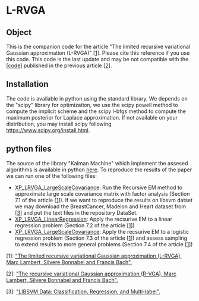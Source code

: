 # L-RVGA

## Object

This is the companion code for the article "The limited recursive variational Gaussian approximation (L-RVGA)" \[[1][A]\]. Please cite this reference if you use this code. This code is the last update and may be not compatible with the \[[code][1]\] published in the previous article \[[2][B]\].  

## Installation
The code is available in python using the standard library. We depends on the "scipy" library for optimization, we use the scipy powell method to compute the implicit scheme and the scipy l-bfgs method to compute the maximum posterior for Laplace approximation. If not available on your distribution, you may install scipy following https://www.scipy.org/install.html.

## python files
The source of the library "Kalman Machine" which implement the assesed algorithms is available in python [here][2]. To reproduce the results of the paper we can run one of the following files:
- [XP_LRVGA_LargeScaleCovariance][3]: Run the Recursive EM method to approximate large scale covariance matrix with factor analysis (Section 7.1 of the article \[[1][A]\]). If we want to reproduce the results on libsvm datset we may download the BreastCancer, Madelon and Heart dataset from \[[3][C]\] and put the text files in the repository DataSet.
- [XP_LRVGA_LinearRegression][4]: Apply the recsurive EM to a linear regression problem (Section 7.2 of the article \[[1][A]\])
- [XP_LRVGA_LargeScaleCovariance][5]: Apply the recsurive EM to a logistic regression problem (Section 7.3 of the article \[[1][A]\]) and assess sampling to extend results to more general problems (Section 7.4 of the article \[[1][A]\]) 

[1]: https://github.com/marc-h-lambert/Kalman4Classification
[2]: ./KalmanMachine
[3]: ./XP_LRVGA_LargeScaleCovariance.py
[4]: ./XP_LRVGA_LinearRegression.py
[5]: ./XP_LRVGA_LogisticRegression.py

[A]: https://hal.inria.fr/hal-0308662X
[B]: https://hal.inria.fr/hal-03086627
[C]: https://www.csie.ntu.edu.tw/~cjlin/libsvmtools/datasets/

\[1\]: ["The limited recursive variational Gaussian approximation (L-RVGA), Marc Lambert, Silvere Bonnabel and Francis Bach".][A] 

\[2\]: ["The recursive variational Gaussian approximation (R-VGA), Marc Lambert, Silvere Bonnabel and Francis Bach".][B] 

\[3\]: ["LIBSVM Data: Classification, Regression, and Multi-label".][C] 

